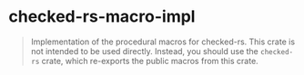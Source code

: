 # checked-rs-macro-impl

> Implementation of the procedural macros for checked-rs. This crate is not intended to be used directly.
> Instead, you should use the `checked-rs` crate, which re-exports the public macros from this crate.
